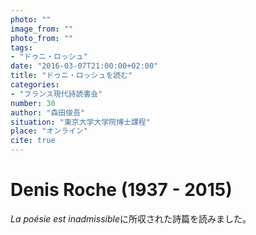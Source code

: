 ```yaml
---
photo: ""
image_from: ""
photo_from: ""
tags:
- "ドゥニ・ロッシュ"
date: "2016-03-07T21:00:00+02:00"
title: "ドゥニ・ロッシュを読む"
categories:
- "フランス現代詩読書会"
number: 30
author: "森田俊吾"
situation: "東京大学大学院博士課程"
place: "オンライン"
cite: true
---
```


# Denis Roche (1937 - 2015)


*La poésie est inadmissible*に所収された詩篇を読みました。 
